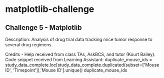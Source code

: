 # matplotlib-challenge
## Challenge 5 - Matplotlib

Description: Analysis of drug trial data tracking mice tumor response to several drug regimens. 

Credits - Help received from class TAs, AskBCS, and tutor (Kourt Bailey). Code snippet received from Learning Assistant:
    duplicate_mouse_ids = study_data_complete.loc[study_data_complete.duplicated(subset=['Mouse ID', 'Timepoint']),'Mouse ID'].unique()
    duplicate_mouse_ids
  
